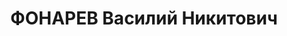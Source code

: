 ---
title: ФОНАРЕВ Василий Никитович
description: 'Род. в 1900, Калужская обл., д.Мальцево, русский, член ВКП(б). Проживал:
  г.Калинин. 143 стрелковый полк, пом.нач.штаба

  Арестован 17.02.1937. Приговор: ВК ВС СССР, 09.05.1938 – ВМН. Расстрелян 09.05.1938.

  Реабилитирован ВК ВС СССР 06.08.1957 за отсутствием состава преступления'
---